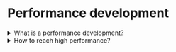 # Performance development

<details>
  <summary>What is a performance development?</summary>

The performance development is an ongoing process of communication between an employee and a manager (resource manager or delivery manager) that includes clarifying expectations, identifying goals, reviewing results, providing feedback and planning next steps.

</details>

<details>
  <summary>How to reach high performance?</summary>

1. Invest in techniques that help focus your mind;
2. Seek imput from other high performers you respect;
3. Expand your intersts beyound work;
4. Have stretch goals: high expectations + limited resources.

</details>
